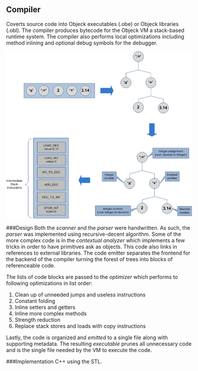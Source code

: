 ## Compiler
Coverts source code into Objeck executables (.obe) or Objeck libraries (.obl). The compiler produces bytecode for the Objeck VM a stack-based runtime system. The compiler also performs local optimizations including method inlining and optional debug symbols for the debugger.

![alt text](../../images/compiling.png "Objeck Compiler")

###Design
Both the *scanner* and the *parser* were handwritten. As such, the *parser* was implemented using recursive-decent algorithm. Some of the more complex code is in the *contextual analyzer* which implements a few tricks in order to have primitives ask as objects. This code also links in references to external libraries. The code emitter separates the frontend for the backend of the compiler turning the forest of trees into blocks of referenceable code. 

The lists of code blocks are passed to the *optimizer* which performs to following optimizations in list order:

1. Clean up of unneeded jumps and useless instructions
2. Constant folding
3. Inline setters and getters 
4. Inline more complex methods
5. Strength reduction
6. Replace stack stores and loads with copy instructions

Lastly, the code is organized and *emitted* to a single file along with supporting metadata. The resulting *executable* prunes all unnecessary code and is the single file needed by the VM to execute the code.

###Implementation
C++ using the STL.